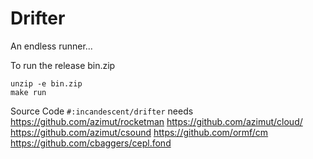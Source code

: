 # Drifter

An endless runner...

To run the release bin.zip
```
unzip -e bin.zip
make run
```

Source Code `#:incandescent/drifter` needs
https://github.com/azimut/rocketman
https://github.com/azimut/cloud/
https://github.com/azimut/csound
https://github.com/ormf/cm
https://github.com/cbaggers/cepl.fond
